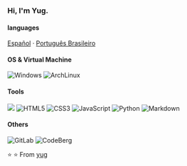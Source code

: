 ### Hi, I'm Yug.

#### languages
<a href="/docs/readme_es.md">Español</a>
·
<a href="/docs/readme_pt-BR.md">Português Brasileiro</a>

#### OS & Virtual Machine
![Windows](http://img.shields.io/badge/-Windows-0078D6?style=flat-square&logo=windows&logoColor=ffffff)
![ArchLinux](http://img.shields.io/badge/-ArchLinux-0078D6?style=flat-square&logo=archlinux&logoColor=ffffff)

#### Tools

![](https://img.shields.io/badge/Editor-VS_Codium-informational?style=flat&logo=visual-studio-code&logoColor=white&color=6aa6f8)
![HTML5](https://img.shields.io/badge/-HTML5-%23E44D27?style=flat-square&logo=html5&logoColor=ffffff)
![CSS3](https://img.shields.io/badge/-CSS3-%231572B6?style=flat-square&logo=css3)
![JavaScript](https://img.shields.io/badge/-JavaScript-%23F7DF1C?style=flat-square&logo=javascript&logoColor=000000&labelColor=%23F7DF1C&color=%23FFCE5A)
![Python](https://img.shields.io/badge/-Python-FCA121?style=flat-square&logo=python)
![Markdown](https://img.shields.io/badge/-Markdown-FCA121?style=flat-square&logo=markdown)

#### Others
![GitLab](https://img.shields.io/badge/-GitLab-FCA121?style=flat-square&logo=gitlab)
![CodeBerg](https://img.shields.io/badge/-CodeBerg-FCA121?style=flat-square&logo=codeberg)


⭐️ ⭐️ From [yug](https://github.com/yugArch) 



